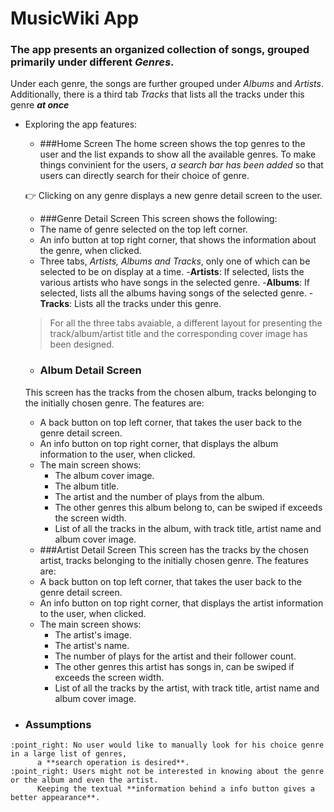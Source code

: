 # MusicWiki App
### The app presents an **organized collection of songs**, grouped primarily under different *Genres*. 
Under each genre, the songs are further grouped under *Albums* and *Artists*. Additionally, there 
is a third tab *Tracks* that lists all the tracks under this genre ***at once***

- Exploring the app features:

    - ###Home Screen
	The home screen shows the top genres to the user and the list expands to show all the available genres.
	To make things convinient for the users, *a _search bar_ has been added* so that users can directly search
	for their choice of genre.
	
	:point_right: Clicking on any genre displays a new genre detail screen to the user.
    
    - ###Genre Detail Screen
	 This screen shows the following:
	 - The name of genre selected on the top left corner.
	 - An info button at top right corner, that shows the information about the genre, when clicked.
	 - Three tabs, *Artists, Albums and Tracks*, only one of which can be selected to be on display at a time.
	   -**Artists**: If selected, lists the various artists who have songs in the selected genre.
           -**Albums**: If selected, lists all the albums having songs of the selected genre.
	   -**Tracks**: Lists all the tracks under this genre.
	 > For all the three tabs avaiable, a different layout for presenting the track/album/artist title and the corresponding cover image has been designed.
    - ### Album Detail Screen
	This screen has the tracks from the chosen album, tracks belonging to the initially chosen genre. The features are:
	- A back button on top left corner, that takes the user back to the genre detail screen.
	- An info button on top right corner, that displays the album information to the user, when clicked.
	- The main screen shows:
	  - The album cover image.
	  - The album title.
	  - The artist and the number of plays from the album.
	  - The other genres this album belong to, can be swiped if exceeds the screen width.
	  - List of all the tracks in the album, with track title, artist name and album cover image.
    - ###Artist Detail Screen
	This screen has the tracks by the chosen artist, tracks belonging to the initially chosen genre. The features are:
	- A back button on top left corner, that takes the user back to the genre detail screen.
	- An info button on top right corner, that displays the artist information to the user, when clicked.
	- The main screen shows:
	  - The artist's image.
	  - The artist's name.
	  - The number of plays for the artist and their follower count.
	  - The other genres this artist has songs in, can be swiped if exceeds the screen width.
	  - List of all the tracks by the artist, with track title, artist name and album cover image.

- ### Assumptions
>
    :point_right: No user would like to manually look for his choice genre in a large list of genres,
		  a **search operation is desired**.
    :point_right: Users might not be interested in knowing about the genre or the album and even the artist.
		  Keeping the textual **information behind a info button gives a better appearance**. 
